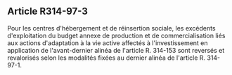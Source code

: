 ## Article R314-97-3

Pour les centres d'hébergement et de réinsertion sociale, les excédents d'exploitation du budget annexe de
production et de commercialisation liés aux actions d'adaptation à la vie active affectés à l'investissement en
application de l'avant-dernier alinéa de l'article R. 314-153 sont reversés et revalorisés selon les modalités
fixées au dernier alinéa de l'article R. 314-97-1.

